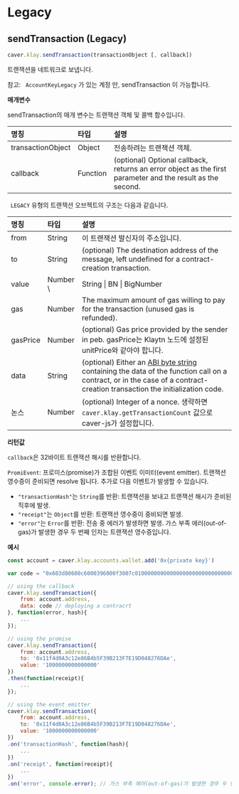 # Legacy

## sendTransaction \(Legacy\) <a id="sendtransaction-legacy"></a>

```javascript
caver.klay.sendTransaction(transactionObject [, callback])
```

트랜잭션을 네트워크로 보냅니다.

참고: ` AccountKeyLegacy` 가 있는 계정 만, sendTransaction 이 가능합니다.

**매개변수**

sendTransaction의 매개 변수는 트랜잭션 객체 및 콜백 함수입니다.

| 명칭                | 타입       | 설명                                                                                                             |
|:----------------- |:-------- |:-------------------------------------------------------------------------------------------------------------- |
| transactionObject | Object   | 전송하려는 트랜잭션 객체.                                                                                                 |
| callback          | Function | \(optional\) Optional callback, returns an error object as the first parameter and the result as the second. |

` LEGACY`  유형의 트랜잭션 오브젝트의 구조는 다음과 같습니다.

| 명칭       | 타입        | 설명                                                                                                                                                                                                                                    |
|:-------- |:--------- |:------------------------------------------------------------------------------------------------------------------------------------------------------------------------------------------------------------------------------------- |
| from     | String    | 이 트랜잭션 발신자의 주소입니다.                                                                                                                                                                                                                    |
| to       | String    | \(optional\) The destination address of the message, left undefined for a contract-creation transaction.                                                                                                                            |
| value    | Number \ | String \| BN \| BigNumber | \(optional\) The value transferred for the transaction in peb, also the endowment if it's a contract-creation transaction.                                                                            |
| gas      | Number    | The maximum amount of gas willing to pay for the transaction \(unused gas is refunded\).                                                                                                                                            |
| gasPrice | Number    | \(optional\) Gas price provided by the sender in peb. gasPrice는 Klaytn 노드에 설정된 unitPrice와 같아야 합니다.                                                                                                                                  |
| data     | String    | \(optional\) Either an [ABI byte string](http://solidity.readthedocs.io/en/latest/abi-spec.html) containing the data of the function call on a contract, or in the case of a contract-creation transaction the initialization code. |
| 논스       | Number    | \(optional\) Integer of a nonce. 생략하면 `caver.klay.getTransactionCount` 값으로 caver-js가 설정합니다.                                                                                                                                         |

**리턴값**

`callback`은 32바이트 트랜잭션 해시를 반환합니다.

`PromiEvent`: 프로미스(promise)가 조합된 이벤트 이미터(event emitter). 트랜잭션 영수증이 준비되면 resolve 됩니다. 추가로 다음 이벤트가 발생할 수 있습니다.

* `"transactionHash"`는 `String`를 반환: 트랜잭션을 보내고 트랜잭션 해시가 준비된 직후에 발생.
* `"receipt"`는 `Object`를 반환: 트랜잭션 영수중이 중비되면 발생.
* `"error"`는 `Error`를 반환: 전송 중 에러가 발생하면 발생. 가스 부족 에러(out-of-gas)가 발생한 경우 두 번째 인자는 트랜잭션 영수증입니다.

**예시**

```javascript
const account = caver.klay.accounts.wallet.add('0x{private key}')

var code = "0x603d80600c6000396000f3007c01000000000000000000000000000000000000000000000000000000006000350463c6888fa18114602d57005b6007600435028060005260206000f3";

// using the callback
caver.klay.sendTransaction({
    from: account.address,
    data: code // deploying a contracrt
}, function(error, hash){
    ...
});

// using the promise
caver.klay.sendTransaction({
    from: account.address,
    to: '0x11f4d0A3c12e86B4b5F39B213F7E19D048276DAe',
    value: '1000000000000000'
})
.then(function(receipt){
    ...
});

// using the event emitter
caver.klay.sendTransaction({
    from: account.address,
    to: '0x11f4d0A3c12e86B4b5F39B213F7E19D048276DAe',
    value: '1000000000000000'
})
.on('transactionHash', function(hash){
    ...
})
.on('receipt', function(receipt){
    ...
})
.on('error', console.error); // 가스 부족 에러(out-of-gas)가 발생한 경우 두 번째 인자는 트랜잭션 영수증입니다.
```

